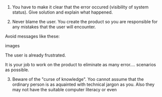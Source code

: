 1. You have to make it clear that the error occured (visibility of system status). 
Give solution and explain what happened.



3. Never blame the user. You create the product so you are responsible for any mistakes that the user will encounter.

Avoid messages like these:

images

The user is already frustrated.

It is your job to work on the product to eliminate as many error.... scenarios as possible.

3. Beware of the "curse of knowledge". Yoo cannot assume that the ordinary person is as aquainted with technical jargon as you. Also they may not have the suitable computer literacy or even 